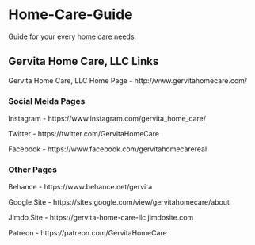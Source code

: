 # Home-Care-Guide
Guide for your every home care needs.

<h2> <strong> Gervita Home Care, LLC Links </strong> </h2>
<p> Gervita Home Care, LLC Home Page - http://www.gervitahomecare.com/ </p>

<h3> Social Meida Pages </h3>
<p> Instagram - https://www.instagram.com/gervita_home_care/ 
<p> Twitter - https://twitter.com/GervitaHomeCare
<p> Facebook - https://www.facebook.com/gervitahomecarereal </p>

<h3> Other Pages </h3>
<p> Behance - https://www.behance.net/gervita 
<p> Google Site - https://sites.google.com/view/gervitahomecare/about
<p> Jimdo Site - https://gervita-home-care-llc.jimdosite.com 
<p> Patreon - https://patreon.com/GervitaHomeCare </p>
